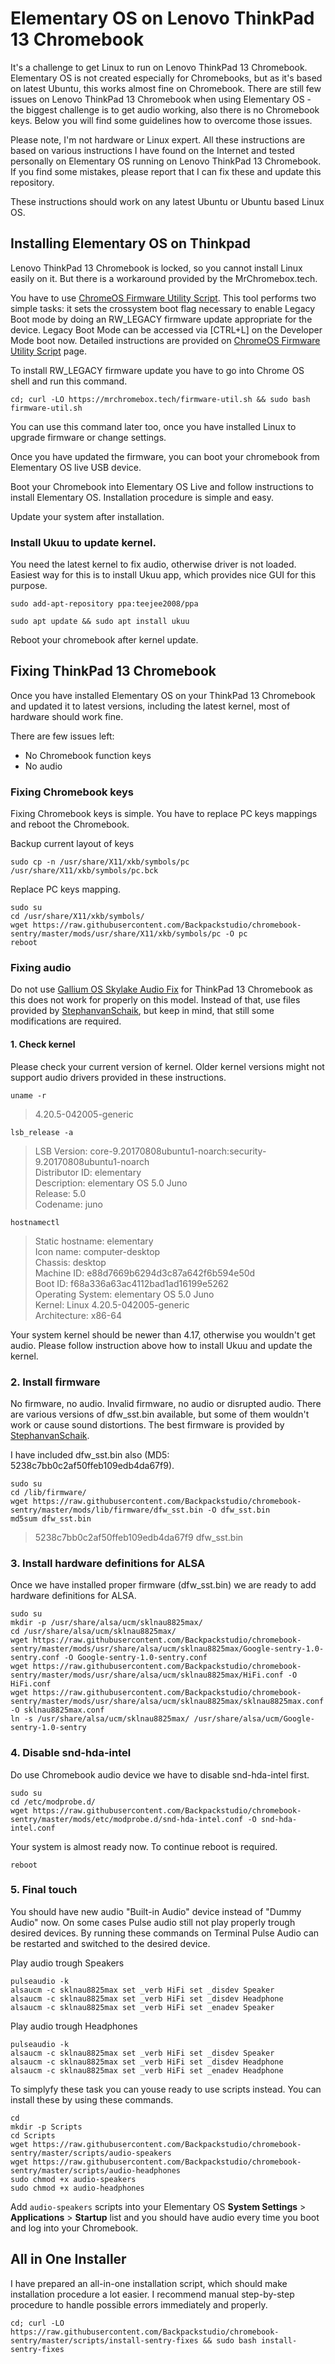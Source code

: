 # Elementary OS on Lenovo ThinkPad 13 Chromebook

It's a challenge to get Linux to run on Lenovo ThinkPad 13 Chromebook. Elementary OS is not created especially for Chromebooks, but as it's based on latest Ubuntu, this works almost fine on Chromebook. There are still few issues on Lenovo ThinkPad 13 Chromebook when using Elementary OS - the biggest challenge is to get audio working, also there is no Chromebook keys. Below you will find some guidelines how to overcome those issues.

Please note, I'm not hardware or Linux expert. All these instructions are based on various instructions I have found on the Internet and tested personally on Elementary OS running on Lenovo ThinkPad 13 Chromebook. If you find some mistakes, please report that I can fix these and update this repository.

These instructions should work on any latest Ubuntu or Ubuntu based Linux OS.

## Installing Elementary OS on Thinkpad
Lenovo ThinkPad 13 Chromebook is locked, so you cannot install Linux easily on it. But there is a workaround provided by the MrChromebox.tech.

You have to use [ChromeOS Firmware Utility Script](https://mrchromebox.tech/#fwscript). This tool performs two simple tasks: it sets the crossystem boot flag necessary to enable Legacy Boot mode by doing an RW_LEGACY firmware update appropriate for the device. Legacy Boot Mode can be accessed via [CTRL+L] on the Developer Mode boot now. Detailed instructions are provided on  [ChromeOS Firmware Utility Script](https://mrchromebox.tech/#fwscript) page.

To install RW_LEGACY firmware update you have to go into Chrome OS shell and run this command.

```
cd; curl -LO https://mrchromebox.tech/firmware-util.sh && sudo bash firmware-util.sh
```
You can use this command later too, once you have installed Linux to upgrade firmware or change settings.

Once you have updated the firmware, you can boot your chromebook from Elementary OS live USB device.

Boot your Chromebook into Elementary OS Live and follow instructions to install Elementary OS. Installation procedure is simple and easy.

Update your system after installation.

### Install Ukuu to update kernel.
You need the latest kernel to fix audio, otherwise driver is not loaded. Easiest way for this is to install Ukuu app, which provides nice GUI for this purpose.

```
sudo add-apt-repository ppa:teejee2008/ppa
```
```
sudo apt update && sudo apt install ukuu
```
Reboot your chromebook after kernel update.

## Fixing ThinkPad 13 Chromebook
Once you have installed Elementary OS on your ThinkPad 13 Chromebook and updated it to latest versions, including the latest kernel, most of hardware should work fine.


There are few issues left:

- No Chromebook function keys
- No audio

### Fixing Chromebook keys
Fixing Chromebook keys is simple. You have to replace PC keys mappings and reboot the Chromebook.

Backup current layout of keys

```
sudo cp -n /usr/share/X11/xkb/symbols/pc /usr/share/X11/xkb/symbols/pc.bck
```
Replace PC keys mapping.

```
sudo su
cd /usr/share/X11/xkb/symbols/
wget https://raw.githubusercontent.com/Backpackstudio/chromebook-sentry/master/mods/usr/share/X11/xkb/symbols/pc -O pc
reboot
```

### Fixing audio
Do not use [Gallium OS Skylake Audio Fix](https://github.com/GalliumOS/galliumos-skylake) for ThinkPad 13 Chromebook as this does not work for properly on this model. Instead of that, use files provided by [StephanvanSchaik](https://git.codentium.com/StephanvanSchaik/gentoo-chromebook-skylake), but keep in mind, that still some modifications are required.

#### 1. Check kernel
Please check your current version of kernel. Older kernel versions might not support audio drivers provided in these instructions.

```
uname -r
```
> 4.20.5-042005-generic

```
lsb_release -a
```

> LSB Version:	core-9.20170808ubuntu1-noarch:security-9.20170808ubuntu1-noarch<br>
> Distributor ID:	elementary<br>
> Description:	elementary OS 5.0 Juno<br>
> Release:	5.0<br>
> Codename:	juno

```
hostnamectl
```
> Static hostname: elementary<br>
> Icon name: computer-desktop<br>
> Chassis: desktop<br>
> Machine ID: e88d7669b6294d3c87a642f6b594e50d<br>
> Boot ID: f68a336a63ac4112bad1ad16199e5262<br>
> Operating System: elementary OS 5.0 Juno<br>
> Kernel: Linux 4.20.5-042005-generic<br>
> Architecture: x86-64

Your system kernel should be newer than 4.17, otherwise you wouldn't get audio. Please follow instruction above how to install Ukuu and update the kernel.

### 2. Install firmware
No firmware, no audio. Invalid firmware, no audio or disrupted audio. There are various versions of dfw_sst.bin available, but some of them wouldn't work or cause sound distortions. The best firmware is provided by [StephanvanSchaik](https://git.codentium.com/StephanvanSchaik/gentoo-chromebook-skylake). 

I have included dfw_sst.bin also (MD5: 5238c7bb0c2af50ffeb109edb4da67f9).

```
sudo su
cd /lib/firmware/
wget https://raw.githubusercontent.com/Backpackstudio/chromebook-sentry/master/mods/lib/firmware/dfw_sst.bin -O dfw_sst.bin
md5sum dfw_sst.bin
```
> 5238c7bb0c2af50ffeb109edb4da67f9 dfw_sst.bin

### 3. Install hardware definitions for ALSA
Once we have installed proper firmware (dfw_sst.bin) we are ready to add hardware definitions for ALSA.

```
sudo su
mkdir -p /usr/share/alsa/ucm/sklnau8825max/
cd /usr/share/alsa/ucm/sklnau8825max/
wget https://raw.githubusercontent.com/Backpackstudio/chromebook-sentry/master/mods/usr/share/alsa/ucm/sklnau8825max/Google-sentry-1.0-sentry.conf -O Google-sentry-1.0-sentry.conf
wget https://raw.githubusercontent.com/Backpackstudio/chromebook-sentry/master/mods/usr/share/alsa/ucm/sklnau8825max/HiFi.conf -O HiFi.conf
wget https://raw.githubusercontent.com/Backpackstudio/chromebook-sentry/master/mods/usr/share/alsa/ucm/sklnau8825max/sklnau8825max.conf -O sklnau8825max.conf
ln -s /usr/share/alsa/ucm/sklnau8825max/ /usr/share/alsa/ucm/Google-sentry-1.0-sentry
```

### 4. Disable snd-hda-intel
Do use Chromebook audio device we have to disable snd-hda-intel first.

```
sudo su
cd /etc/modprobe.d/
wget https://raw.githubusercontent.com/Backpackstudio/chromebook-sentry/master/mods/etc/modprobe.d/snd-hda-intel.conf -O snd-hda-intel.conf
```
Your system is almost ready now. To continue reboot is required.

```
reboot
```
### 5. Final touch
You should have new audio "Built-in Audio" device instead of "Dummy Audio" now. On some cases Pulse audio still not play properly trough desired devices. By running these commands on Terminal Pulse Audio can be restarted and switched to the desired device.

Play audio trough Speakers

```
pulseaudio -k
alsaucm -c sklnau8825max set _verb HiFi set _disdev Speaker
alsaucm -c sklnau8825max set _verb HiFi set _disdev Headphone
alsaucm -c sklnau8825max set _verb HiFi set _enadev Speaker
```

Play audio trough Headphones

```
pulseaudio -k
alsaucm -c sklnau8825max set _verb HiFi set _disdev Speaker
alsaucm -c sklnau8825max set _verb HiFi set _disdev Headphone
alsaucm -c sklnau8825max set _verb HiFi set _enadev Headphone
```

To simplyfy these task you can youse ready to use scripts instead. You can install these by using these commands.

```
cd
mkdir -p Scripts
cd Scripts
wget https://raw.githubusercontent.com/Backpackstudio/chromebook-sentry/master/scripts/audio-speakers
wget https://raw.githubusercontent.com/Backpackstudio/chromebook-sentry/master/scripts/audio-headphones
sudo chmod +x audio-speakers
sudo chmod +x audio-headphones
```
Add `audio-speakers` scripts into your Elementary OS **System Settings** > **Applications** > **Startup** list and you should have audio every time you boot and log into your Chromebook.

## All in One Installer
I have prepared an all-in-one installation script, which should make installation procedure a lot easier. I recommend manual step-by-step procedure to handle possible errors immediately and properly.

```
cd; curl -LO https://raw.githubusercontent.com/Backpackstudio/chromebook-sentry/master/scripts/install-sentry-fixes && sudo bash install-sentry-fixes
```

